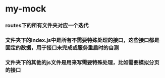 # my-mock

### routes下的所有文件夹对应一个迭代

### 文件夹下的index.js中是所有不需要特殊处理的接口，这些接口都是固定的数据，用于接口未完成或服务重启时的自测

### 文件夹下的其他的js文件是用来写需要特殊处理，比如需要模拟分页的接口


